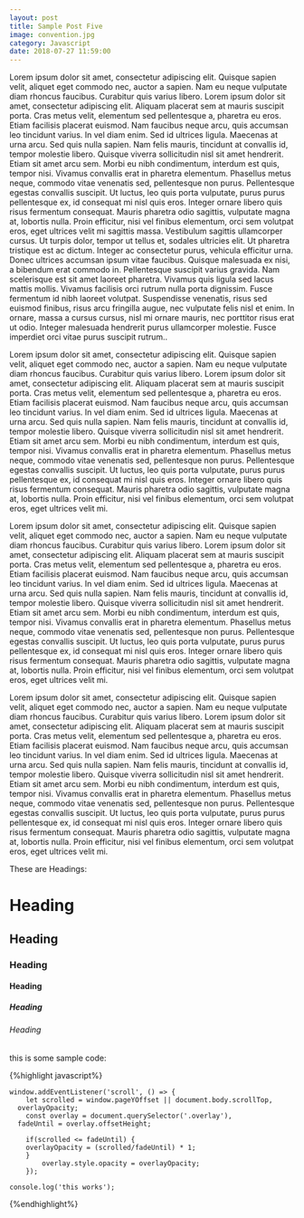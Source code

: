 ```yaml
---
layout: post
title: Sample Post Five
image: convention.jpg
category: Javascript
date: 2018-07-27 11:59:00
---
```


Lorem ipsum dolor sit amet, consectetur adipiscing elit. Quisque sapien velit, aliquet eget commodo nec, auctor a sapien. Nam eu neque vulputate diam rhoncus faucibus. Curabitur quis varius libero. Lorem ipsum dolor sit amet, consectetur adipiscing elit. Aliquam placerat sem at mauris suscipit porta. Cras metus velit, elementum sed pellentesque a, pharetra eu eros. Etiam facilisis placerat euismod. Nam faucibus neque arcu, quis accumsan leo tincidunt varius. In vel diam enim. Sed id ultrices ligula. Maecenas at urna arcu. Sed quis nulla sapien. Nam felis mauris, tincidunt at convallis id, tempor molestie libero. Quisque viverra sollicitudin nisl sit amet hendrerit. Etiam sit amet arcu sem. Morbi eu nibh condimentum, interdum est quis, tempor nisi. Vivamus convallis erat in pharetra elementum. Phasellus metus neque, commodo vitae venenatis sed, pellentesque non purus. Pellentesque egestas convallis suscipit. Ut luctus, leo quis porta vulputate, purus purus pellentesque ex, id consequat mi nisl quis eros. Integer ornare libero quis risus fermentum consequat. Mauris pharetra odio sagittis, vulputate magna at, lobortis nulla. Proin efficitur, nisi vel finibus elementum, orci sem volutpat eros, eget ultrices velit mi sagittis massa. Vestibulum sagittis ullamcorper cursus. Ut turpis dolor, tempor ut tellus et, sodales ultricies elit. Ut pharetra tristique est ac dictum. Integer ac consectetur purus, vehicula efficitur urna. Donec ultrices accumsan ipsum vitae faucibus. Quisque malesuada ex nisi, a bibendum erat commodo in. Pellentesque suscipit varius gravida. Nam scelerisque est sit amet laoreet pharetra. Vivamus quis ligula sed lacus mattis mollis. Vivamus facilisis orci rutrum nulla porta dignissim. Fusce fermentum id nibh laoreet volutpat. Suspendisse venenatis, risus sed euismod finibus, risus arcu fringilla augue, nec vulputate felis nisl et enim. In ornare, massa a cursus cursus, nisl mi ornare mauris, nec porttitor risus erat ut odio. Integer malesuada hendrerit purus ullamcorper molestie. Fusce imperdiet orci vitae purus suscipit rutrum..

Lorem ipsum dolor sit amet, consectetur adipiscing elit. Quisque sapien velit, aliquet eget commodo nec, auctor a sapien. Nam eu neque vulputate diam rhoncus faucibus. Curabitur quis varius libero. Lorem ipsum dolor sit amet, consectetur adipiscing elit. Aliquam placerat sem at mauris suscipit porta. Cras metus velit, elementum sed pellentesque a, pharetra eu eros. Etiam facilisis placerat euismod. Nam faucibus neque arcu, quis accumsan leo tincidunt varius. In vel diam enim. Sed id ultrices ligula. Maecenas at urna arcu. Sed quis nulla sapien. Nam felis mauris, tincidunt at convallis id, tempor molestie libero. Quisque viverra sollicitudin nisl sit amet hendrerit. Etiam sit amet arcu sem. Morbi eu nibh condimentum, interdum est quis, tempor nisi. Vivamus convallis erat in pharetra elementum. Phasellus metus neque, commodo vitae venenatis sed, pellentesque non purus. Pellentesque egestas convallis suscipit. Ut luctus, leo quis porta vulputate, purus purus pellentesque ex, id consequat mi nisl quis eros. Integer ornare libero quis risus fermentum consequat. Mauris pharetra odio sagittis, vulputate magna at, lobortis nulla. Proin efficitur, nisi vel finibus elementum, orci sem volutpat eros, eget ultrices velit mi.

Lorem ipsum dolor sit amet, consectetur adipiscing elit. Quisque sapien velit, aliquet eget commodo nec, auctor a sapien. Nam eu neque vulputate diam rhoncus faucibus. Curabitur quis varius libero. Lorem ipsum dolor sit amet, consectetur adipiscing elit. Aliquam placerat sem at mauris suscipit porta. Cras metus velit, elementum sed pellentesque a, pharetra eu eros. Etiam facilisis placerat euismod. Nam faucibus neque arcu, quis accumsan leo tincidunt varius. In vel diam enim. Sed id ultrices ligula. Maecenas at urna arcu. Sed quis nulla sapien. Nam felis mauris, tincidunt at convallis id, tempor molestie libero. Quisque viverra sollicitudin nisl sit amet hendrerit. Etiam sit amet arcu sem. Morbi eu nibh condimentum, interdum est quis, tempor nisi. Vivamus convallis erat in pharetra elementum. Phasellus metus neque, commodo vitae venenatis sed, pellentesque non purus. Pellentesque egestas convallis suscipit. Ut luctus, leo quis porta vulputate, purus purus pellentesque ex, id consequat mi nisl quis eros. Integer ornare libero quis risus fermentum consequat. Mauris pharetra odio sagittis, vulputate magna at, lobortis nulla. Proin efficitur, nisi vel finibus elementum, orci sem volutpat eros, eget ultrices velit mi.

Lorem ipsum dolor sit amet, consectetur adipiscing elit. Quisque sapien velit, aliquet eget commodo nec, auctor a sapien. Nam eu neque vulputate diam rhoncus faucibus. Curabitur quis varius libero. Lorem ipsum dolor sit amet, consectetur adipiscing elit. Aliquam placerat sem at mauris suscipit porta. Cras metus velit, elementum sed pellentesque a, pharetra eu eros. Etiam facilisis placerat euismod. Nam faucibus neque arcu, quis accumsan leo tincidunt varius. In vel diam enim. Sed id ultrices ligula. Maecenas at urna arcu. Sed quis nulla sapien. Nam felis mauris, tincidunt at convallis id, tempor molestie libero. Quisque viverra sollicitudin nisl sit amet hendrerit. Etiam sit amet arcu sem. Morbi eu nibh condimentum, interdum est quis, tempor nisi. Vivamus convallis erat in pharetra elementum. Phasellus metus neque, commodo vitae venenatis sed, pellentesque non purus. Pellentesque egestas convallis suscipit. Ut luctus, leo quis porta vulputate, purus purus pellentesque ex, id consequat mi nisl quis eros. Integer ornare libero quis risus fermentum consequat. Mauris pharetra odio sagittis, vulputate magna at, lobortis nulla. Proin efficitur, nisi vel finibus elementum, orci sem volutpat eros, eget ultrices velit mi.

These are Headings:

# Heading

## Heading

### Heading

#### Heading

##### Heading

###### Heading


this is some sample code:

{%highlight javascript%}

	window.addEventListener('scroll', () => {
		let scrolled = window.pageYOffset || document.body.scrollTop,
	  overlayOpacity;
		const overlay = document.querySelector('.overlay'),
	  fadeUntil = overlay.offsetHeight;

		if(scrolled <= fadeUntil) {
	  	overlayOpacity = (scrolled/fadeUntil) * 1;
		}
			overlay.style.opacity = overlayOpacity;
		});

	console.log('this works');

{%endhighlight%}
